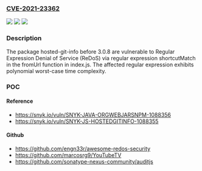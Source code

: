 ### [CVE-2021-23362](https://cve.mitre.org/cgi-bin/cvename.cgi?name=CVE-2021-23362)
![](https://img.shields.io/static/v1?label=Product&message=hosted-git-info&color=blue)
![](https://img.shields.io/static/v1?label=Version&message=%3C%203.0.8%20&color=brighgreen)
![](https://img.shields.io/static/v1?label=Vulnerability&message=Regular%20Expression%20Denial%20of%20Service%20(ReDoS)&color=brighgreen)

### Description

The package hosted-git-info before 3.0.8 are vulnerable to Regular Expression Denial of Service (ReDoS) via regular expression shortcutMatch in the fromUrl function in index.js. The affected regular expression exhibits polynomial worst-case time complexity.

### POC

#### Reference
- https://snyk.io/vuln/SNYK-JAVA-ORGWEBJARSNPM-1088356
- https://snyk.io/vuln/SNYK-JS-HOSTEDGITINFO-1088355

#### Github
- https://github.com/engn33r/awesome-redos-security
- https://github.com/marcosrg9/YouTubeTV
- https://github.com/sonatype-nexus-community/auditjs

